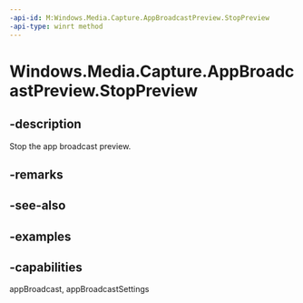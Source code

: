 ```yaml
---
-api-id: M:Windows.Media.Capture.AppBroadcastPreview.StopPreview
-api-type: winrt method
---
```


<!-- Method syntax.
public void AppBroadcastPreview.StopPreview()
-->

# Windows.Media.Capture.AppBroadcastPreview.StopPreview


## -description

Stop the app broadcast preview.

## -remarks

## -see-also

## -examples

## -capabilities

appBroadcast, appBroadcastSettings


